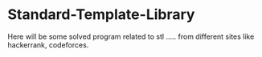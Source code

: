 # Standard-Template-Library
Here will be some solved program related to stl ..... from different sites like hackerrank, codeforces.
